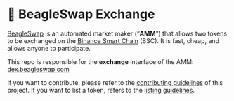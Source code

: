 # 🐶 BeagleSwap Exchange


[BeagleSwap](https://beagleswap.com/) is an automated market maker (“**AMM**”) that allows two tokens to be exchanged on the [Binance Smart Chain](https://www.binance.org/en/smartChain) (BSC). It is fast, cheap, and allows anyone to participate.

This repo is responsible for the **exchange** interface of the AMM: [dex.beagleswap.com](https://dex.beagleswap.com/)

If you want to contribute, please refer to the [contributing guidelines](./CONTRIBUTING.md) of this project.
If you want to list a token, refers to the [listing guidelines](./listing.md).
